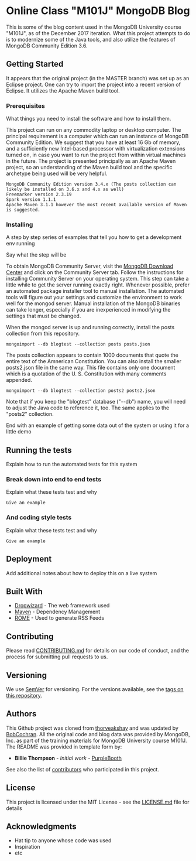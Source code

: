 # Online Class "M101J" MongoDB Blog

This is some of the blog content used in the MongoDB University course "M101J", as of the December 2017 iteration. What this project attempts to do is to modernize some of the Java tools, and also utilize the features of MongoDB Community Edition 3.6.

## Getting Started

It appears that the original project (in the MASTER branch) was set up as an Eclipse project. One can try to import the project into a recent version of Eclipse. It utilizes the Apache Maven build tool.  

### Prerequisites

What things you need to install the software and how to install them.

This project can run on any commodity laptop or desktop computer. The principal requirement is a computer which can run an instance of MongoDB Community Edition. We suggest that you have at least 16 Gb of memory, and a sufficiently new Intel-based processor with virtualization extensions turned on, in case you want to run the project from within virtual machines in the future. The project is presented principally as an Apache Maven project, so an understanding of the Maven build tool and the specific archetype being used will be very helpful.

```
MongoDB Community Edition version 3.4.x (The posts collection can likely be installed on 3.6.x and 4.x as well)
Freemarker version 2.3.19
Spark version 1.1.1
Apache Maven 3.1.1 however the most recent available version of Maven is suggested.

```

### Installing

A step by step series of examples that tell you how to get a development env running

Say what the step will be

To obtain MongoDB Community Server, visit the [MongoDB Download Center](https://www.mongodb.com/download-center#atlas) and click on the Community Server tab. Follow the instructions for installing Community Server on your operating system. This step can take a little while to get the server running exactly right. Whenever possible, prefer an automated package installer tool to manual installation. The automated tools will figure out your settings and customize the environment to work well for the mongod server. Manual installation of the MongoDB binaries can take longer, especially if you are inexperienced in modifying the settings that must be changed.
 
When the mongod server is up and running correctly, install the posts collection from this repository. 
```
mongoimport --db blogtest --collection posts posts.json
```

The posts collection appears to contain 1000 documents that quote the entire text of the Amnerican Constitution. You can also install the smaller posts2.json file in the same way. This file contains only one document which is a quotation of the U. S. Constitution with many comments appended.

```
mongoimport --db blogtest --collection posts2 posts2.json
```

Note that if you keep the "blogtest" database ("--db") name, you will need to adjust the Java code to reference it, too. The same applies to the "posts2" collection.

End with an example of getting some data out of the system or using it for a little demo

## Running the tests

Explain how to run the automated tests for this system

### Break down into end to end tests

Explain what these tests test and why

```
Give an example
```

### And coding style tests

Explain what these tests test and why

```
Give an example
```

## Deployment

Add additional notes about how to deploy this on a live system

## Built With

* [Dropwizard](http://www.dropwizard.io/1.0.2/docs/) - The web framework used
* [Maven](https://maven.apache.org/) - Dependency Management
* [ROME](https://rometools.github.io/rome/) - Used to generate RSS Feeds

## Contributing

Please read [CONTRIBUTING.md](https://gist.github.com/PurpleBooth/b24679402957c63ec426) for details on our code of conduct, and the process for submitting pull requests to us.

## Versioning

We use [SemVer](http://semver.org/) for versioning. For the versions available, see the [tags on this repository](https://github.com/your/project/tags). 

## Authors

This Github project was cloned from [thorveakshay](https://github.com/thorveakshay) and was updated by [BobCochran](https://github.com/BobCochran). 
All the original code and blog data was provided by MongoDB, Inc. as part of the training materials for MongoDB University course M101J.
The README was provided in template form by:
* **Billie Thompson** - *Initial work* - [PurpleBooth](https://github.com/PurpleBooth)

See also the list of [contributors](https://github.com/your/project/contributors) who participated in this project.

## License

This project is licensed under the MIT License - see the [LICENSE.md](LICENSE.md) file for details

## Acknowledgments

* Hat tip to anyone whose code was used
* Inspiration
* etc

